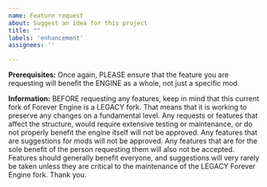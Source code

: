 ```yaml
---
name: Feature request
about: Suggest an idea for this project
title: ""
labels: 'enhancement'
assignees: ''

---
```


**Prerequisites:**
Once again, PLEASE ensure that the feature you are requesting will benefit the ENGINE as a whole, not just a specific mod.

**Information:**
BEFORE requesting any features, keep in mind that this current fork of Forever Engine is a LEGACY fork. That means that it is working to preserve any changes on a fundamental level. Any requests or features that affect the structure, would require extensive testing or maintenance, or do not properly benefit the engine itself will not be approved. Any features that are suggestions for mods will not be approved. Any features that are for the sole benefit of the person requesting them will also not be accepted. Features should generally benefit everyone, and suggestions will very rarely be taken unless they are critical to the maintenance of the LEGACY Forever Engine fork. Thank you.
